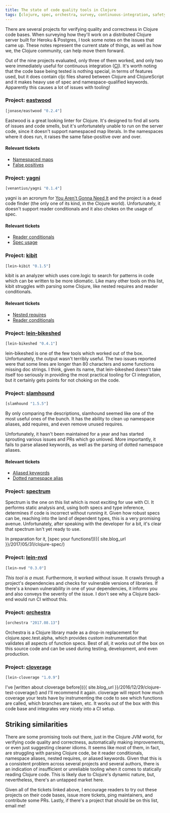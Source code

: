 ```yaml
---
title: The state of code quality tools in Clojure
tags: [clojure, spec, orchestra, survey, continuous-integration, safety]
---
```


There are several projects for verifying quality and correctness in Clojure code
bases.  When surveying how they'll work on a distributed Clojure server built
for Heroku & Postgres, I took some notes on the issues that came up. These notes
represent the current state of things, as well as how we, the Clojure community,
can help move them forward.

Out of the nine projects evaluated, only three of them worked, and only two were
immediately useful for continuous integration
([CI](https://en.wikipedia.org/wiki/Continuous_integration)). It's worth noting
that the code base being tested is nothing special, in terms of features used,
but it does contain cljc files shared between Clojure and ClojureScript and it
makes heavy use of spec and namespace-qualified keywords. Apparently this causes
a lot of issues with tooling!

### Project: [eastwood](https://github.com/jonase/eastwood)
```clojure
[jonase/eastwood "0.2.4"]
```

Eastwood is a great looking linter for Clojure. It's designed to find all sorts
of issues and code smells, but it's unfortunately unable to run on the server
code, since it doesn't support namespaced map literals. In the namespaces where
it does run, it raises the same false-positive over and over.

#### Relevant tickets
* [Namespaced maps](https://github.com/jonase/eastwood/issues/201)
* [False positives](https://github.com/jonase/eastwood/issues/227)

### Project: [yagni](https://github.com/venantius/yagni)
```clojure
[venantius/yagni "0.1.4"]
```

yagni is an acronym for [You Aren't Gonna Need
It](https://en.wikipedia.org/wiki/You_aren%27t_gonna_need_it) and the project is
a dead code finder (the only one of its kind, in the Clojure world).
Unfortunately, it doesn't support reader conditionals and it also chokes on the
usage of spec.

#### Relevant tickets
* [Reader conditionals](https://github.com/venantius/yagni/issues/37)
* [Spec usage](https://github.com/venantius/yagni/issues/36)

### Project: [kibit](https://github.com/jonase/kibit)
```clojure
[lein-kibit "0.1.5"]
```

kibit is an analyzer which uses core.logic to search for patterns in code
which can be written to be more idiomatic. Like many other tools on this list,
kibit struggles with parsing some Clojure, like nested requires and reader
conditionals.

#### Relevant tickets
* [Nested requires](https://github.com/jonase/kibit/issues/202)
* [Reader conditionals](https://github.com/jonase/kibit/pull/194)

### Project: [lein-bikeshed](https://github.com/dakrone/lein-bikeshed)
```clojure
[lein-bikeshed "0.4.1"]
```

lein-bikeshed is one of the few tools which worked out of the box.
Unfortunately, the output wasn't terribly useful. The two issues reported were
that some lines are longer than 80 characters and some functions missing doc
strings. I think, given its name, that lein-bikeshed doesn't take itself too
seriously in providing the most practical tooling for CI integration, but it
certainly gets points for not choking on the code.

### Project: [slamhound](https://github.com/technomancy/slamhound)
```clojure
[slamhound "1.5.5"]
```

By only comparing the descriptions, slamhound seemed like one of the most useful
ones of the bunch. It has the ability to clean up namespace aliases, add
requires, and even remove unused requires.

Unfortunately, it hasn't been maintained for a year and has started sprouting
various issues and PRs which go unloved. More importantly, it fails to parse
aliased keywords, as well as the parsing of dotted namespace aliases.

#### Relevant tickets
* [Aliased keywords](https://github.com/technomancy/slamhound/issues/79)
* [Dotted namespace alias](https://github.com/technomancy/slamhound/pull/87)

### Project: [spectrum](https://github.com/arohner/spectrum)
Spectrum is the one on this list which is most exciting for use with CI. It
performs static analysis and, using both specs and type inference, determines if
code is incorrect without running it. Given how robust specs can be, reaching
into the land of dependent types, this is a very promising avenue.
Unfortunately, after speaking with the developer for a bit, it's clear that
spectrum isn't yet ready to use.

In preparation for it, [spec your
functions!]({{ site.blog_url }}/2017/05/31/clojure-spec/)

### Project: [lein-nvd](https://github.com/rm-hull/lein-nvd)
```clojure
[lein-nvd "0.3.0"]
```

*This tool is a must.* Furthermore, it worked without issue. It crawls through a
project's dependencies and checks for vulnerable versions of libraries. If
there's a known vulnerability in one of your dependencies, it informs you and
also conveys the severity of the issue. I don't see why a Clojure back-end would
run CI without this.


### Project: [orchestra](https://github.com/jeaye/orchestra)
```clojure
[orchestra "2017.08.13"]
```

Orchestra is a Clojure library made as a drop-in replacement for
clojure.spec.test.alpha, which provides custom instrumentation that validates
all aspects of function specs. Best of all, it works out of the box on this
source code and can be used during testing, development, and even production.


### Project: [cloverage](https://github.com/cloverage/cloverage)
```clojure
[lein-cloverage "1.0.9"]
```

I've [written about cloverage
before]({{ site.blog_url }}/2016/12/29/clojure-test-coverage/) and I'll
recommend it again. cloverage will report how much coverage your tests have by
instrumenting the code to see which functions are called, which branches are
taken, etc. It works out of the box with this code base and integrates very
nicely into a CI setup.

## Striking similarities
There are some promising tools out there, just in the Clojure JVM world, for
verifying code quality and correctness, automatically making improvements, or
even just suggesting cleaner idioms. It seems like most of them, in fact, are
struggling with parsing Clojure code, be it reader conditionals, namespace
aliases, nested requires, or aliased keywords. Given that this is a consistent
problem across several projects and several authors, there is an indication of
insufficient or unreliable tooling when it comes to statically reading Clojure
code. This is likely due to Clojure's dynamic nature, but, nevertheless, there's
an untapped market here.

Given all of the tickets linked above, I encourage readers to try out these
projects on their code bases, issue more tickets, ping maintainers, and
contribute some PRs. Lastly, if there's a project that should be on this list,
email me!
